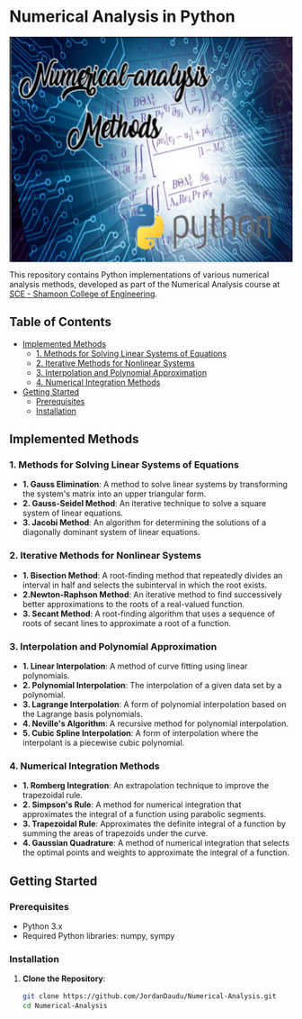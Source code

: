 # Numerical Analysis in Python

<img src="Photos/numerical analysis.jpg" align="center" alt="logo" width="600" height="400">

This repository contains Python implementations of various numerical analysis methods, developed as part of the Numerical Analysis course at [SCE - Shamoon College of Engineering](https://www.sce.ac.il/).

## Table of Contents

- [Implemented Methods](#implemented-methods)
  - [1. Methods for Solving Linear Systems of Equations](#1-methods-for-solving-linear-systems-of-equations)
  - [2. Iterative Methods for Nonlinear Systems](#2-iterative-methods-for-nonlinear-systems)
  - [3. Interpolation and Polynomial Approximation](#3-interpolation-and-polynomial-approximation)
  - [4. Numerical Integration Methods](#4-numerical-integration-methods)
- [Getting Started](#getting-started)
  - [Prerequisites](#prerequisites)
  - [Installation](#installation)

## Implemented Methods

### 1. Methods for Solving Linear Systems of Equations

- **1. Gauss Elimination**: A method to solve linear systems by transforming the system's matrix into an upper triangular form.
- **2. Gauss-Seidel Method**: An iterative technique to solve a square system of linear equations.
- **3. Jacobi Method**: An algorithm for determining the solutions of a diagonally dominant system of linear equations.

### 2. Iterative Methods for Nonlinear Systems

- **1. Bisection Method**: A root-finding method that repeatedly divides an interval in half and selects the subinterval in which the root exists.
- **2.Newton-Raphson Method**: An iterative method to find successively better approximations to the roots of a real-valued function.
- **3. Secant Method**: A root-finding algorithm that uses a sequence of roots of secant lines to approximate a root of a function.

### 3. Interpolation and Polynomial Approximation

- **1. Linear Interpolation**: A method of curve fitting using linear polynomials.
- **2. Polynomial Interpolation**: The interpolation of a given data set by a polynomial.
- **3. Lagrange Interpolation**: A form of polynomial interpolation based on the Lagrange basis polynomials.
- **4. Neville's Algorithm**: A recursive method for polynomial interpolation.
- **5. Cubic Spline Interpolation**: A form of interpolation where the interpolant is a piecewise cubic polynomial.

### 4. Numerical Integration Methods

- **1. Romberg Integration**: An extrapolation technique to improve the trapezoidal rule.
- **2. Simpson's Rule**: A method for numerical integration that approximates the integral of a function using parabolic segments.
- **3. Trapezoidal Rule**: Approximates the definite integral of a function by summing the areas of trapezoids under the curve.
- **4. Gaussian Quadrature**: A method of numerical integration that selects the optimal points and weights to approximate the integral of a function.

## Getting Started

### Prerequisites

- Python 3.x
- Required Python libraries: numpy, sympy

### Installation

1. **Clone the Repository**:
   ```bash
   git clone https://github.com/JordanDaudu/Numerical-Analysis.git
   cd Numerical-Analysis

